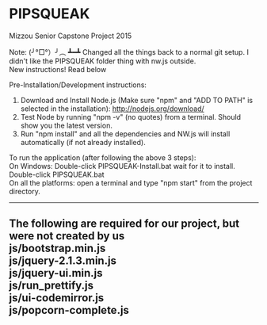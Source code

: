 # PIPSQUEAK  
Mizzou Senior Capstone Project 2015  
  
Note:  	(╯°□°）╯︵ ┻━┻  Changed all the things back to a normal git setup.  I didn't like the PIPSQUEAK folder thing with nw.js outside.  
		New instructions! Read below  
  
Pre-Installation/Development instructions:  
1. Download and Install Node.js (Make sure "npm" and "ADD TO PATH" is selected in the installation): http://nodejs.org/download/  
2. Test Node by running "npm -v" (no quotes) from a terminal.  Should show you the latest version.  
3. Run "npm install" and all the dependencies and NW.js will install automatically (if not already installed). 
  
To run the application (after following the above 3 steps):  
On Windows: Double-click PIPSQUEAK-Install.bat wait for it to install.  
			Double-click PIPSQUEAK.bat  
On all the platforms: open a terminal and type "npm start" from the project directory.  
  
-----------------------   
The following are required for our project, but were not created by us  
js/bootstrap.min.js  
js/jquery-2.1.3.min.js  
js/jquery-ui.min.js  
js/run_prettify.js  
js/ui-codemirror.js  
js/popcorn-complete.js  
-----------------------   
